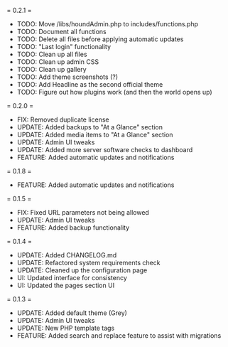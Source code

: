 = 0.2.1 =

* TODO: Move /libs/houndAdmin.php to includes/functions.php
* TODO: Document all functions
* TODO: Delete all files before applying automatic updates
* TODO: "Last login" functionality
* TODO: Clean up all files
* TODO: Clean up admin CSS
* TODO: Clean up gallery
* TODO: Add theme screenshots (?)
* TODO: Add Headline as the second official theme
* TODO: Figure out how plugins work (and then the world opens up)

= 0.2.0 =

* FIX: Removed duplicate license
* UPDATE: Added backups to "At a Glance" section
* UPDATE: Added media items to "At a Glance" section
* UPDATE: Admin UI tweaks
* UPDATE: Added more server software checks to dashboard
* FEATURE: Added automatic updates and notifications

= 0.1.8 =

* FEATURE: Added automatic updates and notifications

= 0.1.5 =

* FIX: Fixed URL parameters not being allowed
* UPDATE: Admin UI tweaks
* FEATURE: Added backup functionality

= 0.1.4 =

* UPDATE: Added CHANGELOG.md
* UPDATE: Refactored system requirements check
* UPDATE: Cleaned up the configuration page
* UI: Updated interface for consistency
* UI: Updated the pages section UI

= 0.1.3 =

* UPDATE: Added default theme (Grey)
* UPDATE: Admin UI tweaks
* UPDATE: New PHP template tags
* FEATURE: Added search and replace feature to assist with migrations
